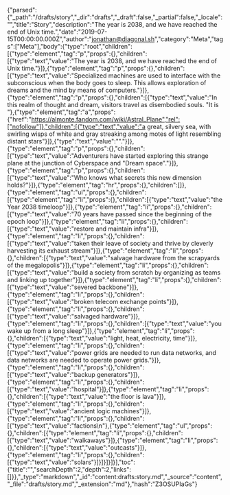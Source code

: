 {"parsed":{"_path":"/drafts/story","_dir":"drafts","_draft":false,"_partial":false,"_locale":"","title":"Story","description":"The year is 2038, and we have reached the end of Unix time.","date":"2019-07-15T00:00:00.000Z","author":"jonathan@diagonal.sh","category":"Meta","tags":["Meta"],"body":{"type":"root","children":[{"type":"element","tag":"p","props":{},"children":[{"type":"text","value":"The year is 2038, and we have reached the end of Unix time."}]},{"type":"element","tag":"p","props":{},"children":[{"type":"text","value":"Specialized machines are used to interface with the subconscious when the body goes to sleep. This allows exploration of dreams and the mind by means of computers."}]},{"type":"element","tag":"p","props":{},"children":[{"type":"text","value":"In this realm of thought and dream, visitors travel as disembodied souls. \"It is "},{"type":"element","tag":"a","props":{"href":"https://almonte.fandom.com/wiki/Astral_Plane","rel":["nofollow"]},"children":[{"type":"text","value":"a great, silvery sea, with swirling wisps of white and gray streaking among motes of light resembling distant stars"}]},{"type":"text","value":"\"."}]},{"type":"element","tag":"p","props":{},"children":[{"type":"text","value":"Adventurers have started exploring this strange plane at the junction of Cyberspace and \"Dream space\"."}]},{"type":"element","tag":"p","props":{},"children":[{"type":"text","value":"Who knows what secrets this new dimension holds?"}]},{"type":"element","tag":"hr","props":{},"children":[]},{"type":"element","tag":"ul","props":{},"children":[{"type":"element","tag":"li","props":{},"children":[{"type":"text","value":"the Year 2038 timeloop"}]},{"type":"element","tag":"li","props":{},"children":[{"type":"text","value":"70 years have passed since the beginning of the epoch loop"}]},{"type":"element","tag":"li","props":{},"children":[{"type":"text","value":"restore and maintain infra"}]},{"type":"element","tag":"li","props":{},"children":[{"type":"text","value":"taken their leave of society and thrive by cleverly harvesting its exhaust stream"}]},{"type":"element","tag":"li","props":{},"children":[{"type":"text","value":"salvage hardware from the scrapyards of the megalopolis"}]},{"type":"element","tag":"li","props":{},"children":[{"type":"text","value":"build a society from scratch by organizing as teams and linking up together"}]},{"type":"element","tag":"li","props":{},"children":[{"type":"text","value":"severed backbone"}]},{"type":"element","tag":"li","props":{},"children":[{"type":"text","value":"broken telecom exchange points"}]},{"type":"element","tag":"li","props":{},"children":[{"type":"text","value":"salvaged hardware"}]},{"type":"element","tag":"li","props":{},"children":[{"type":"text","value":"you wake up from a long sleep"}]},{"type":"element","tag":"li","props":{},"children":[{"type":"text","value":"light, heat, electricity, time"}]},{"type":"element","tag":"li","props":{},"children":[{"type":"text","value":"power grids are needed to run data networks, and data networks are needed to operate power grids."}]},{"type":"element","tag":"li","props":{},"children":[{"type":"text","value":"backup generators"}]},{"type":"element","tag":"li","props":{},"children":[{"type":"text","value":"hospital"}]},{"type":"element","tag":"li","props":{},"children":[{"type":"text","value":"the floor is lava"}]},{"type":"element","tag":"li","props":{},"children":[{"type":"text","value":"ancient logic machines"}]},{"type":"element","tag":"li","props":{},"children":[{"type":"text","value":"factions\n"},{"type":"element","tag":"ul","props":{},"children":[{"type":"element","tag":"li","props":{},"children":[{"type":"text","value":"walkaways"}]},{"type":"element","tag":"li","props":{},"children":[{"type":"text","value":"outcasts"}]},{"type":"element","tag":"li","props":{},"children":[{"type":"text","value":"solars"}]}]}]}]}],"toc":{"title":"","searchDepth":2,"depth":2,"links":[]}},"_type":"markdown","_id":"content:drafts:story.md","_source":"content","_file":"drafts/story.md","_extension":"md"},"hash":"Z3OSUPIaGs"}